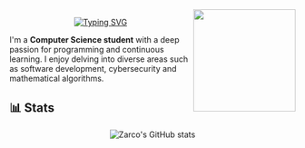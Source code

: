 
<img align='right' src='https://user-images.githubusercontent.com/5713670/87202985-820dcb80-c2b6-11ea-9f56-7ec461c497c3.gif' width='180'>

<div align="center">

[![Typing SVG](https://readme-typing-svg.demolab.com?font=Rubik+Glitch&size=40&pause=1000&color=3C72FF&center=true&vCenter=true&width=435&lines=Hey!+This+is+Zarco)](https://git.io/typing-svg)

</div>

<!--
<p align="left">
  <a href="https://www.linkedin.com/in/antoniozarco/" target="_blank"><img src="https://img.shields.io/badge/LinkedIn-0077B5?style=for-the-badge&logo=linkedin&logoColor=white" height="28" style="margin-right: 12px"></a> 
</p>
-->

I'm a **Computer Science student** with a deep passion for programming and continuous learning. I enjoy delving into diverse areas such as software development, cybersecurity and mathematical algorithms. 


## 📊 Stats

<div align="center">

![Zarco's GitHub stats](https://github-readme-stats.vercel.app/api/top-langs/?username=jzarcoo&langs_count=9&theme=chartreuse-dark&layout=donut-vertical)

</div>

<!--
**jzarcoo/jzarcoo** is a ✨ _special_ ✨ repository because its `README.md` (this file) appears on your GitHub profile.

Here are some ideas to get you started:

- 🔭 I’m currently working on ...
- 🌱 I’m currently learning ...
- 👯 I’m looking to collaborate on ...
- 🤔 I’m looking for help with ...
- 💬 Ask me about ...
- 📫 How to reach me: ...
- 😄 Pronouns: ...
- ⚡ Fun fact: ...
-->
